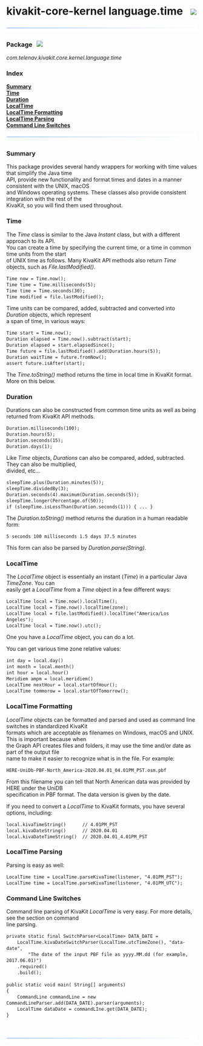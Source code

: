 # kivakit-core-kernel language.time   ![](../../../documentation/images/clock-40.png)

![](../documentation/images/horizontal-line.png)

### Package &nbsp; ![](../../../documentation/images/box-32.png)

*com.telenav.kivakit.core.kernel.language.time*

### Index

[**Summary**](#summary)  
[**Time**](#time)  
[**Duration**](#duration)  
[**LocalTime**](#localtime)  
[**LocalTime Formatting**](#localtime-formatting)  
[**LocalTime Parsing**](#localtime-parsing)  
[**Command Line Switches**](#command-line-switches)

![](../documentation/images/horizontal-line.png)

### Summary <a name="summary"></a>

This package provides several handy wrappers for working with time values that simplify the Java time  
API, provide new functionality and format times and dates in a manner consistent with the UNIX, macOS  
and Windows operating systems. These classes also provide consistent integration with the rest of the  
KivaKit, so you will find them used throughout.

### Time <a name="time"></a>

The _Time_ class is similar to the Java _Instant_ class, but with a different approach to its API.  
You can create a time by specifying the current time, or a time in common time units from the start  
of UNIX time as follows. Many KivaKit API methods also return _Time_ objects, such as _File.lastModified()_.

    Time now = Time.now();
    Time time = Time.milliseconds(5);
    Time time = Time.seconds(30);
    Time modified = file.lastModified();

Time units can be compared, added, subtracted and converted into _Duration_ objects, which represent  
a span of time, in various ways:

    Time start = Time.now();
    Duration elapsed = Time.now().subtract(start);
    Duration elapsed = start.elapsedSince();
    Time future = file.lastModified().add(Duration.hours(5));
    Duration waitTime = future.fromNow();
    assert future.isAfter(start);

The _Time.toString()_ method returns the time in local time in KivaKit format. More on this below.

### Duration <a name="duration"></a>

Durations can also be constructed from common time units as well as being returned from KivaKit API methods.

    Duration.milliseconds(100);
    Duration.hours(5);
    Duration.seconds(15);
    Duration.days(1);

Like _Time_ objects, _Durations_ can also be compared, added, subtracted. They can also be multiplied,  
divided, etc...

    sleepTime.plus(Duration.minutes(5));
    sleepTime.dividedBy(3);
    Duration.seconds(4).maximum(Duration.seconds(5));
    sleepTime.longer(Percentage.of(50));
    if (sleepTime.isLessThan(Duration.seconds(1))) { ... }

The _Duration.toString()_ method returns the duration in a human readable form:

    5 seconds 100 milliseconds 1.5 days 37.5 minutes

This form can also be parsed by _Duration.parse(String)_.

### LocalTime <a name="localtime"></a>

The _LocalTime_ object is essentially an instant (_Time_) in a particular Java _TimeZone_. You can  
easily get a _LocalTime_ from a _Time_ object in a few different ways:

    LocalTime local = Time.now().localTime();
    LocalTime local = Time.now().localTime(zone);
    LocalTime local = file.lastModified().localTime("America/Los Angeles");
    LocalTime local = Time.now().utc();

One you have a _LocalTime_ object, you can do a lot.

You can get various time zone relative values:

    int day = local.day()
    int month = local.month()
    int hour = local.hour()
    Meridiem ampm = local.meridiem()
    LocalTime nextHour = local.startOfHour();
    LocalTime tommorow = local.startOfTomorrow();

### LocalTime Formatting <a name="localtime-formatting"></a>

_LocalTime_ objects can be formatted and parsed and used as command line switches in standardized KivaKit  
formats which are acceptable as filenames on Windows, macOS and UNIX. This is important because when  
the Graph API creates files and folders, it may use the time and/or date as part of the output file  
name to make it easier to recognize what is in the file. For example:

    HERE-UniDb-PBF-North_America-2020.04.01_04.01PM_PST.osm.pbf

From this filename you can tell that North American data was provided by HERE under the UniDB  
specification in PBF format. The data version is given by the date.

If you need to convert a *LocalTime* to KivaKit formats, you have several options, including:

    local.kivaTimeString()      // 4.01PM_PST 
    local.kivaDateString()      // 2020.04.01 
    local.kivaDateTimeString()  // 2020.04.01_4.01PM_PST 

### LocalTime Parsing <a name="localtime-parsing"></a>

Parsing is easy as well:

    LocalTime time = LocalTime.parseKivaTime(listener, "4.01PM_PST");
    LocalTime time = LocalTime.parseKivaTime(listener, "4.01PM_UTC");

### Command Line Switches <a name="command-line-switches"></a>

Command line parsing of KivaKit _LocalTime_ is very easy. For more details, see the section on command  
line parsing.

    private static final SwitchParser<LocalTime> DATA_DATE = 
        LocalTime.kivaDateSwitchParser(LocalTime.utcTimeZone(), "data-date",
            "The date of the input PBF file as yyyy.MM.dd (for example, 2017.06.01)")
        .required()
        .build();

    public static void main( String[] arguments)
    { 
        CommandLine commandLine = new CommandLineParser.add(DATA_DATE).parser(arguments);
        LocalTime dataDate = commandLIne.get(DATA_DATE);
    }

<br/>

![](../documentation/images/horizontal-line.png)

